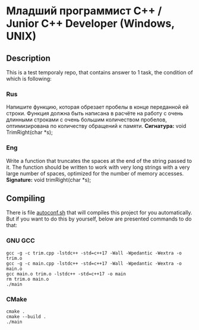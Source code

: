 # Младший программист C++ / Junior C++ Developer (Windows, UNIX)

## Description

This is a test temporaly repo, that contains answer to 1 task, the condition of which is following:

### Rus

Напишите функцию, которая обрезает пробелы в конце переданной ей строки. Функция должна быть написана в расчёте на работу с очень длинными строками с очень большим количеством пробелов, оптимизирована по количеству обращений к памяти. <b>Сигнатура:</b> void TrimRight(char \*s);

### Eng

Write a function that truncates the spaces at the end of the string passed to it. The function should be written to work with very long strings with a very large number of spaces, optimized for the number of memory accesses. <b>Signature:</b> void trimRight(char \*s);

## Compiling

There is file [autoconf.sh](https://github.com/ViNN280801/Test/blob/main/autoconf.sh) that will compiles this project for you automatically. But if you want to do this by yourself, below are presented commands to do that:

### GNU GCC

```console
gcc -g -c trim.cpp -lstdc++ -std=c++17 -Wall -Wpedantic -Wextra -o trim.o
gcc -g -c main.cpp -lstdc++ -std=c++17 -Wall -Wpedantic -Wextra -o main.o
gcc main.o trim.o -lstdc++ -std=c++17 -o main
rm trim.o main.o
./main
```

### CMake

```console
cmake .
cmake --build .
./main
```
